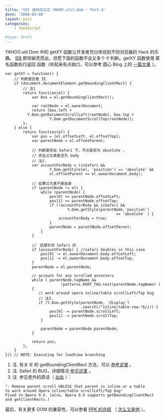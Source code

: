 ```yaml
---
title: 'YUI 读码日记之 YAHOO.util.Dom - Part.4'
date: '2008-03-08'
layout: post
categories:
    - JavaScript

#type: draft
---
```


YAHOO.util.Dom 中的 getXY 函数让开发者充分体验到不同浏览器的 Hack 的乐趣。 [IE8](http://www.awflasher.com/blog/archives/1204)  即将破壳而出，但愿下面的函数不会又多个 if 判断。getXY 函数使用 匿名函数执行返回 函数（听起来有点拗口，可以参考 圆心 Blog 上的 [一篇文章](http://www.planabc.net/2008/02/20/javascript_new_function/) ）。

```
var getXY = function() {
    // 判断是否是 IE
    if (document.documentElement.getBoundingClientRect) {
        // 注1
        return function(el) {
            var box = el.getBoundingClientRect();

            var rootNode = el.ownerDocument;
            return [box.left + 
          Y.Dom.getDocumentScrollLeft(rootNode), box.top +
                    Y.Dom.getDocumentScrollTop(rootNode)];
        };
    } else {
        return function(el) {
            var pos = [el.offsetLeft, el.offsetTop];
            var parentNode = el.offsetParent;

            // 判断是否在 Safari 下，节点是否为 absolute ，
            // 并且父元素是否为 body
            // 注2.
            var accountForBody = (isSafari &&
                    Y.Dom.getStyle(el, 'position') == 'absolute' &&
                    el.offsetParent == el.ownerDocument.body);

            // 如果父元素不是自身
            if (parentNode != el) {
                while (parentNode) {
                    pos[0] += parentNode.offsetLeft;
                    pos[1] += parentNode.offsetTop;
                    if (!accountForBody && isSafari && 
                            Y.Dom.getStyle(parentNode,'position') 
                                                  == 'absolute' ) { 
                        accountForBody = true;
                    }
                    parentNode = parentNode.offsetParent;
                }
            }

            //　还是针对 Safari 的
            if (accountForBody) { //safari doubles in this case
                pos[0] -= el.ownerDocument.body.offsetLeft;
                pos[1] -= el.ownerDocument.body.offsetTop;
            } 
            parentNode = el.parentNode;

            // account for any scrolled ancestors
            while ( parentNode.tagName && 
                         !patterns.ROOT_TAG.test(parentNode.tagName) ) 
            {
               // work around opera inline/table scrollLeft/Top bug
               // 注3.
               if (Y.Dom.getStyle(parentNode, 'display')
                                  .search(/^inline|table-row.*$/i)) { 
                    pos[0] -= parentNode.scrollLeft;
                    pos[1] -= parentNode.scrollTop;
                }
                
                parentNode = parentNode.parentNode; 
            }

            return pos;
        };
    }
}() // NOTE: Executing for loadtime branching
```

1. 注. 有关 IE 的 getBoundingClientRect 方法，可以 [参考这里](http://java.poac.ac.cn/codeopen/jiaocheng/java2s/Code/JavaScript/HTML/UsinggetBoundingClientRect.htm) 。
2. 注. Safari 的 BUG，详细情况 [参见这里](http://www.thescripts.com/forum/thread150095.html) 。
3. 注. 参见老外的原话（ [出处](http://ejohn.org/blog/the-browsers-of-2009/) ）：

```
"- Remove parent scroll UNLESS that parent is inline or a table 
to work around Opera inline/table scrollLeft/Top bug"
Fixed in Opera 9.5. (also, Opera 9.5 supports getBoundingClientRect 
and getClientRects.)
```

最后，有关更多 DOM 的兼容性，可以参看  [PPK 的总结](http://www.quirksmode.org/dom/w3c_cssom.html) （ [怎么又是他]({{site.urls}}/posts/993/) ）。
